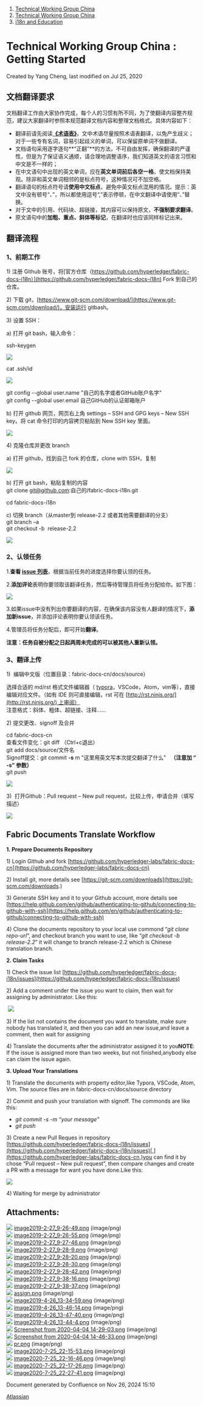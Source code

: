 1. [Technical Working Group China](index.html)
2. [Technical Working Group China](Technical-Working-Group-China_22151170.html)
3. [i18n and Education](i18n-and-Education_22151244.html)

# Technical Working Group China : Getting Started

Created by Yang Cheng, last modified on Jul 25, 2020

## **文档翻译要求**

文档翻译工作由大家协作完成，每个人的习惯有所不同，为了使翻译内容整齐规范，建议大家翻译时参照本规范翻译文档内容和整理文档格式。具体内容如下：

- 翻译前请先阅读[**《术语表》**](https://hyperledger-fabric-cn.readthedocs.io/zh/latest/glossary.html)，文中术语尽量按照术语表翻译，以免产生歧义；对于一些专有名词，容易引起歧义的单词，可以保留原单词不做翻译。
- 文档语句采用逐字逐句**“正翻”**的方法，不可自由发挥，确保翻译的严谨性，但是为了保证语义通顺，请合理地调整语序，我们知道英文的语言习惯和中文是不一样的；
- 在中文语句中出现的英文单词，应在**英文单词前后各空一格**，使文档保持美观。除非和英文单词相邻的是标点符号，这种情况可不加空格。
- 翻译语句的标点符号请**使用中文标点**，避免中英文标点混用的情况。提示：英文中没有顿号“、”，所以都使用逗号“,”表示停顿，在中文翻译中请使用“、”替换。
- 对于文中的引用、代码块、超链接，其内容可以保持原文，**不强制要求翻译**。
- 原文语句中的**加粗、重点、斜体等标记**，在翻译时也应该同样标记出来。

## **翻译流程**

### 1、前期工作

1\) 注册 Github 账号，将[官方仓库（https://github.com/hyperledger/fabric-docs-i18n）](https://github.com/hyperledger/fabric-docs-i18n) Fork 到自己的仓库。

2\) 下载 git，[https://www.git-scm.com/download/](https://www.git-scm.com/download/)，安装运行 gitbash。

3\) 设置 SSH：

a) 打开 git bash，输入命令：

ssh-keygen

![](attachments/22151280/22151320.png?height=250)

cat .ssh/id

![](attachments/22151280/22151321.png?height=70)

git config --global user.name "自己的名字或者GitHub账户名字"  
git config --global user.email 自己GitHub的认证邮箱账户

b) 打开 github 网页，网页右上角 settings – SSH and GPG keys – New SSH key。将 cat 命令打印的内容拷贝粘贴到 New SSH key 里面。

![](attachments/22151280/22151322.png?height=234)

4) 克隆仓库并更改 branch

a) 打开 github，找到自己 fork 的仓库，clone with SSH，复制

![](attachments/22151280/22152310.png?height=400)

b) 打开 git bash，粘贴复制的内容  
git clone git@github.com:自己的/fabric-docs-i18n.git

cd fabric-docs-i18n

c) 切换 branch（从master到 release-2.2 或者其他需要翻译的分支）  
git branch –a  
git checkout -b  release-2.2

![](attachments/22151280/22152313.png?height=190)

### 2、认领任务

1.**查看 [issue 列表](https://github.com/hyperledger-labs/fabric-docs-cn/issues)**，根据当前任务的进度选择你要认领的任务。

2.**添加评论**表明你要领取该翻译任务，然后等待管理员将任务分配给你。如下图：

![](attachments/22151280/22152001.png?width=500)

3.如果issue中没有列出你要翻译的内容，在确保该内容没有人翻译的情况下，**添加新issue**，并添加评论表明你要认领该任务。

4.管理员将任务分配后，即可开始**翻译**。

**注意：任务自被分配之日起两周未完成的可以被其他人重新认领。**

### 3、翻译上传

1)  编辑中文版（位置目录：fabric-docs-cn/docs/source）

选择合适的 md/rst 格式文件编辑器（ [typora](https://www.typora.io/)，VSCode，Atom，vim等），直接编辑对应文件。（如有 IDE 则可直接编辑，rst 可在 [http://rst.ninjs.org/](http://rst.ninjs.org/) 上审阅）  
注意格式：斜体、粗体、超链接、注释……

2) 提交更改、signoff 及合并

cd fabric-docs-cn  
查看文件变化：git diff （Ctrl+c退出）  
git add docs/source/文件名  
Signoff提交：git commit **-s** m "这里用英文写本次提交翻译了什么"   **（注意加 “ -s” 参数）**  
git push

![](attachments/22151280/22151327.png?height=250)

3)  打开Github：Pull request – New pull request，比较上传，申请合并（填写描述）

![](attachments/22151280/22151328.png?height=126)

## **Fabric Documents Translate Workflow**

**1. Prepare Documents Repository**

1\) Login Github and fork [https://github.com/hyperledger-labs/fabric-docs-cn](https://github.com/hyperledger-labs/fabric-docs-cn)

2\) Install git, more details see [https://git-scm.com/downloads](https://git-scm.com/downloads.)

3\) Generate SSH key and it to your Github account, more details see [https://help.github.com/en/github/authenticating-to-github/connecting-to-github-with-ssh](https://help.github.com/en/github/authenticating-to-github/connecting-to-github-with-ssh)

4\) Clone the documents repository to your local use commond “*git clone repo-url*“, and checkout branch you want to use, like “*git checkout -b release-2.2*” it will change to branch release-2.2 which is Chinese translation branch.

**2. Claim Tasks**

1\) Check the issue list [https://github.com/hyperledger/fabric-docs-i18n/issues](https://github.com/hyperledger/fabric-docs-i18n/issues)

2\) Add a comment under the issue you want to claim, then wait for assigning by administrator. Like this:

 ![](attachments/22151280/22152001.png?height=400)

3\) If the list not contains the document you want to translate, make sure nobody has translated it, and then you can add an new issue,and leave a comment, then wait for assigning

4\) Translate the documents after the administrator assigned it to you**NOTE**: If the issue is assigned more than two weeks, but not finished,anybody else can claim the issue again.

**3. Upload Your Translations**

1\) Translate the documents with property editor,like Typora, VSCode, Atom, Vim. The source files are in fabric-docs-cn/docs/source directory

2\) Commit and push your translation with signoff. The commonds are like this:

- *git commit -s -m “your message”*
- *git push*

3\) Create a new Pull Reques in repository [https://github.com/hyperledger/fabric-docs-i18n/issues](https://github.com/hyperledger/fabric-docs-i18n/issues)[,](https://github.com/hyperledger-labs/fabric-docs-cn,)you can find it by chose “Pull request – New pull request”, then compare changes and create a PR with a message for want you have done.Like this:

![](attachments/22151280/22152066.png?width=611)

4\) Waiting for merge by administrator

## Attachments:

![](images/icons/bullet_blue.gif) [image2019-2-27\_9-26-49.png](attachments/22151280/22151320.png) (image/png)  
![](images/icons/bullet_blue.gif) [image2019-2-27\_9-26-55.png](attachments/22151280/22151321.png) (image/png)  
![](images/icons/bullet_blue.gif) [image2019-2-27\_9-27-46.png](attachments/22151280/22151322.png) (image/png)  
![](images/icons/bullet_blue.gif) [image2019-2-27\_9-28-9.png](attachments/22151280/22151323.png) (image/png)  
![](images/icons/bullet_blue.gif) [image2019-2-27\_9-28-20.png](attachments/22151280/22151324.png) (image/png)  
![](images/icons/bullet_blue.gif) [image2019-2-27\_9-28-30.png](attachments/22151280/22151325.png) (image/png)  
![](images/icons/bullet_blue.gif) [image2019-2-27\_9-28-42.png](attachments/22151280/22151326.png) (image/png)  
![](images/icons/bullet_blue.gif) [image2019-2-27\_9-38-16.png](attachments/22151280/22151327.png) (image/png)  
![](images/icons/bullet_blue.gif) [image2019-2-27\_9-38-37.png](attachments/22151280/22151328.png) (image/png)  
![](images/icons/bullet_blue.gif) [assign.png](attachments/22151280/22151707.png) (image/png)  
![](images/icons/bullet_blue.gif) [image2019-4-26\_13-34-59.png](attachments/22151280/22151720.png) (image/png)  
![](images/icons/bullet_blue.gif) [image2019-4-26\_13-46-14.png](attachments/22151280/22151721.png) (image/png)  
![](images/icons/bullet_blue.gif) [image2019-4-26\_13-47-40.png](attachments/22151280/22151722.png) (image/png)  
![](images/icons/bullet_blue.gif) [image2019-4-26\_13-44-4.png](attachments/22151280/22151723.png) (image/png)  
![](images/icons/bullet_blue.gif) [Screenshot from 2020-04-04 14-29-03.png](attachments/22151280/22151999.png) (image/png)  
![](images/icons/bullet_blue.gif) [Screenshot from 2020-04-04 14-46-33.png](attachments/22151280/22152001.png) (image/png)  
![](images/icons/bullet_blue.gif) [pr.png](attachments/22151280/22152066.png) (image/png)  
![](images/icons/bullet_blue.gif) [image2020-7-25\_22-15-53.png](attachments/22151280/22152309.png) (image/png)  
![](images/icons/bullet_blue.gif) [image2020-7-25\_22-16-46.png](attachments/22151280/22152310.png) (image/png)  
![](images/icons/bullet_blue.gif) [image2020-7-25\_22-17-26.png](attachments/22151280/22152311.png) (image/png)  
![](images/icons/bullet_blue.gif) [image2020-7-25\_22-27-41.png](attachments/22151280/22152313.png) (image/png)

Document generated by Confluence on Nov 26, 2024 15:10

[Atlassian](http://www.atlassian.com/)
